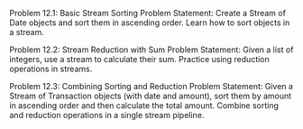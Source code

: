 Problem 12.1: Basic Stream Sorting
Problem Statement: Create a Stream of Date objects and sort them in ascending order.
Learn how to sort objects in a stream.

Problem 12.2: Stream Reduction with Sum
Problem Statement: Given a list of integers, use a stream to calculate their sum.
Practice using reduction operations in streams.

Problem 12.3: Combining Sorting and Reduction
Problem Statement: Given a Stream of Transaction objects (with date and amount), sort them by amount in ascending order and then calculate the total amount.
Combine sorting and reduction operations in a single stream pipeline.